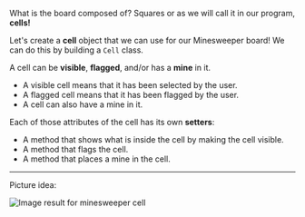 What is the board composed of? Squares or as we will call it in our program, **cells!**

Let's create a **cell** object that we can use for our Minesweeper board! We can do this by building a `Cell` class.

A cell can be **visible**, **flagged**, and/or has a **mine** in it. 

- A visible cell means that it has been selected by the user.
- A flagged cell means that it has been flagged by the user. 
- A cell can also have a mine in it. 

Each of those attributes of the cell has its own **setters**:

- A method that shows what is inside the cell by making the cell visible.
- A method that flags the cell.
- A method that places a mine in the cell. 

-------------------------------------------------------------------------------------------------------

Picture idea:

 ![Image result for minesweeper cell](https://i-cdn.phonearena.com/images/article/51145-image/Classic-Minesweeper-game-is-available-for-free-on-Android-and-iOS.jpg)